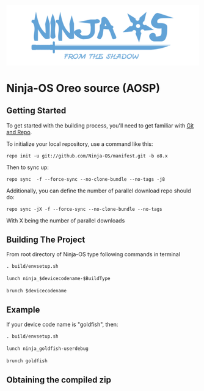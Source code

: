 <img src="https://raw.githubusercontent.com/Ninja-OS/manifest/N/logo.png">

Ninja-OS Oreo source (AOSP)
========

Getting Started
---------------

To get started with the building process, you'll need to get familiar with [Git and Repo](http://source.android.com/source/using-repo.html).

To initialize your local repository, use a command like this:

    repo init -u git://github.com/Ninja-OS/manifest.git -b o8.x

Then to sync up:

    repo sync  -f --force-sync --no-clone-bundle --no-tags -j8

Additionally, you can define the number of parallel download repo should do:

    repo sync -jX -f --force-sync --no-clone-bundle --no-tags

With X being the number of parallel downloads

 Building The Project
 ----------------------------------

From root directory of Ninja-OS type following commands in terminal

	. build/envsetup.sh
   
    lunch ninja_$devicecodename-$BuildType
   
	brunch $devicecodename

Example
---------------

If your device code name is "goldfish", then:

	. build/envsetup.sh

    lunch ninja_goldfish-userdebug

	brunch goldfish

Obtaining the compiled zip
----------------------------------------------
